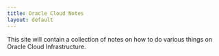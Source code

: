 ```yaml
---
title: Oracle Cloud Notes
layout: default
---
```

This site will contain a collection of notes on how to do various things on Oracle Cloud Infrastructure.